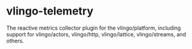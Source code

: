 # vlingo-telemetry
The reactive metrics collector plugin for the vlingo/platform, including support for vlingo/actors, vlingo/http, vlingo/lattice, vlingo/streams, and others.
